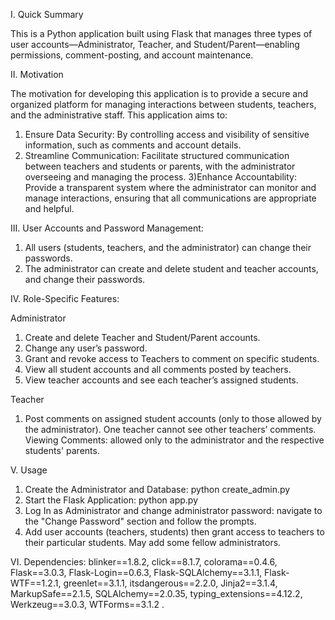 I. Quick Summary

This is a Python application built using Flask that manages three types of user accounts—Administrator, Teacher, and Student/Parent—enabling permissions, comment-posting, and account maintenance.


II. Motivation

The motivation for developing this application is to provide a secure and organized platform for managing interactions between students, teachers, and the administrative staff. This application aims to:
1) Ensure Data Security: By controlling access and visibility of sensitive information, such as comments and account details.
2) Streamline Communication: Facilitate structured communication between teachers and students or parents, with the administrator overseeing and managing the process.
3)Enhance Accountability: Provide a transparent system where the administrator can monitor and manage interactions, ensuring that all communications are appropriate and helpful.


III. User Accounts and Password Management:
1) All users (students, teachers, and the administrator) can change their passwords.
2) The administrator can create and delete student and teacher accounts, and change their passwords.


IV. Role-Specific Features:

Administrator

1) Create and delete Teacher and Student/Parent accounts.
2) Change any user’s password.
3) Grant and revoke access to Teachers to comment on specific students.
4) View all student accounts and all comments posted by teachers.
5) View teacher accounts and see each teacher’s assigned students.

Teacher

1) Post comments on assigned student accounts (only to those allowed by the administrator). One teacher cannot see other teachers’ comments.
Viewing Comments: allowed only to the administrator and the respective students' parents.



V. Usage
1) Create the Administrator and Database: python create_admin.py
2) Start the Flask Application: python app.py
3) Log In as Administrator and change administrator password: navigate to the "Change Password" section and follow the prompts.
4) Add user accounts (teachers, students) then grant access to teachers to their particular students. May add some fellow administrators.


VI. Dependencies: 
blinker==1.8.2,
click==8.1.7,
colorama==0.4.6,
Flask==3.0.3,
Flask-Login==0.6.3,
Flask-SQLAlchemy==3.1.1,
Flask-WTF==1.2.1,
greenlet==3.1.1,
itsdangerous==2.2.0,
Jinja2==3.1.4,
MarkupSafe==2.1.5,
SQLAlchemy==2.0.35,
typing_extensions==4.12.2,
Werkzeug==3.0.3,
WTForms==3.1.2 .
